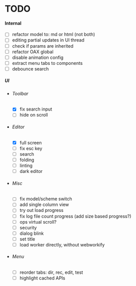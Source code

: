 # TODO

#### Internal

- [ ] refactor model to: md or html (not both)
- [ ] editing partial updates in UI thread
- [ ] check if params are inherited
- [ ] refactor OAX global
- [ ] disable animation config
- [ ] extract menu tabs to components
- [ ] debounce search
  
##### UI

- ###### Toolbar
  - [x] fix search input
  - [ ] hide on scroll

- ###### Editor
  - [x] full screen
  - [ ] fix esc key
  - [ ] search
  - [ ] folding
  - [ ] linting
  - [ ] dark editor

- ###### Misc
  - [ ] fix model/scheme switch
  - [ ] add single column view
  - [ ] try out load progress
  - [ ] fix log file count progress (add size based progress?)
  - [ ] ops virtual scroll?
  - [ ] security
  - [ ] dialog blink
  - [ ] set title
  - [ ] load worker directly, without webworkify

- ###### Menu
  - [ ] reorder tabs: dir, rec, edit, test
  - [ ] highlight cached APIs
